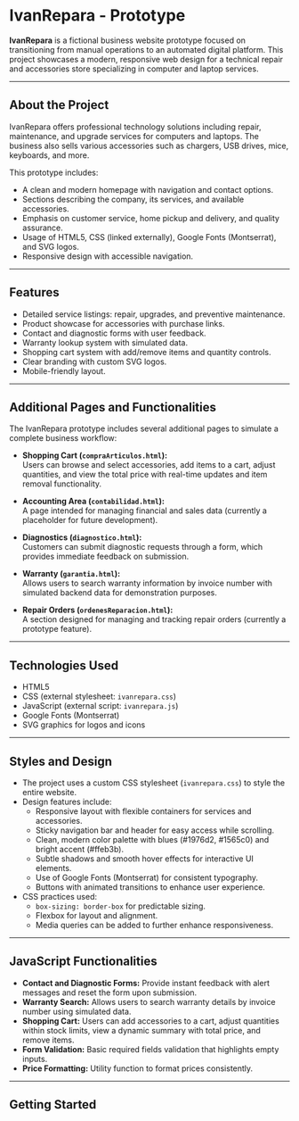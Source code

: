 # IvanRepara - Prototype

**IvanRepara** is a fictional business website prototype focused on transitioning from manual operations to an automated digital platform. This project showcases a modern, responsive web design for a technical repair and accessories store specializing in computer and laptop services.

---

## About the Project

IvanRepara offers professional technology solutions including repair, maintenance, and upgrade services for computers and laptops. The business also sells various accessories such as chargers, USB drives, mice, keyboards, and more.

This prototype includes:

- A clean and modern homepage with navigation and contact options.
- Sections describing the company, its services, and available accessories.
- Emphasis on customer service, home pickup and delivery, and quality assurance.
- Usage of HTML5, CSS (linked externally), Google Fonts (Montserrat), and SVG logos.
- Responsive design with accessible navigation.

---

## Features

- Detailed service listings: repair, upgrades, and preventive maintenance.
- Product showcase for accessories with purchase links.
- Contact and diagnostic forms with user feedback.
- Warranty lookup system with simulated data.
- Shopping cart system with add/remove items and quantity controls.
- Clear branding with custom SVG logos.
- Mobile-friendly layout.

---

## Additional Pages and Functionalities

The IvanRepara prototype includes several additional pages to simulate a complete business workflow:

- **Shopping Cart (`compraArticulos.html`):**  
  Users can browse and select accessories, add items to a cart, adjust quantities, and view the total price with real-time updates and item removal functionality.

- **Accounting Area (`contabilidad.html`):**  
  A page intended for managing financial and sales data (currently a placeholder for future development).

- **Diagnostics (`diagnostico.html`):**  
  Customers can submit diagnostic requests through a form, which provides immediate feedback on submission.

- **Warranty (`garantia.html`):**  
  Allows users to search warranty information by invoice number with simulated backend data for demonstration purposes.

- **Repair Orders (`ordenesReparacion.html`):**  
  A section designed for managing and tracking repair orders (currently a prototype feature).

---

## Technologies Used

- HTML5
- CSS (external stylesheet: `ivanrepara.css`)
- JavaScript (external script: `ivanrepara.js`)
- Google Fonts (Montserrat)
- SVG graphics for logos and icons

---

## Styles and Design

- The project uses a custom CSS stylesheet (`ivanrepara.css`) to style the entire website.
- Design features include:
  - Responsive layout with flexible containers for services and accessories.
  - Sticky navigation bar and header for easy access while scrolling.
  - Clean, modern color palette with blues (#1976d2, #1565c0) and bright accent (#ffeb3b).
  - Subtle shadows and smooth hover effects for interactive UI elements.
  - Use of Google Fonts (Montserrat) for consistent typography.
  - Buttons with animated transitions to enhance user experience.
- CSS practices used:
  - `box-sizing: border-box` for predictable sizing.
  - Flexbox for layout and alignment.
  - Media queries can be added to further enhance responsiveness.

---

## JavaScript Functionalities

- **Contact and Diagnostic Forms:** Provide instant feedback with alert messages and reset the form upon submission.
- **Warranty Search:** Allows users to search warranty details by invoice number using simulated data.
- **Shopping Cart:** Users can add accessories to a cart, adjust quantities within stock limits, view a dynamic summary with total price, and remove items.
- **Form Validation:** Basic required fields validation that highlights empty inputs.
- **Price Formatting:** Utility function to format prices consistently.

---

## Getting Started

